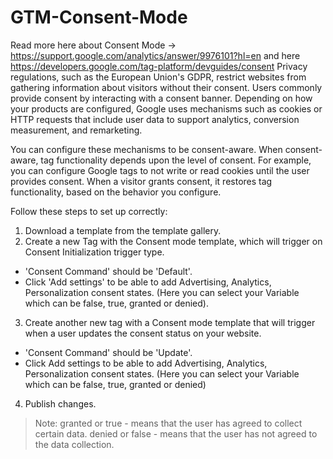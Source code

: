 # GTM-Consent-Mode
Read more here about Consent Mode -> https://support.google.com/analytics/answer/9976101?hl=en and here https://developers.google.com/tag-platform/devguides/consent
Privacy regulations, such as the European Union's GDPR, restrict websites from gathering information about visitors without their consent. Users commonly provide consent by interacting with a consent banner. Depending on how your products are configured, Google uses mechanisms such as cookies or HTTP requests that include user data to support analytics, conversion measurement, and remarketing.

You can configure these mechanisms to be consent-aware. When consent-aware, tag functionality depends upon the level of consent. For example, you can configure Google tags to not write or read cookies until the user provides consent. When a visitor grants consent, it restores tag functionality, based on the behavior you configure.

Follow these steps to set up correctly:
1. Download a template from the template gallery.
2. Create a new Tag with the Consent mode template, which will trigger on Consent Initialization trigger type.
 - 'Consent Command' should be 'Default'.
 - Click 'Add settings' to be able to add Advertising, Analytics, Personalization consent states. (Here you can select your Variable which can be false, true, granted or denied).
3. Create another new tag with a Consent mode template that will trigger when a user updates the consent status on your website.
 - 'Consent Command' should be 'Update'.
 - Click Add settings to be able to add Advertising, Analytics, Personalization consent states. (Here you can select your Variable which can be false, true, granted or denied)
4. Publish changes.

> Note:
> granted or true - means that the user has agreed to collect certain data.
> denied or false - means that the user has not agreed to the data collection.
